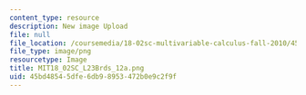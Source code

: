 ```yaml
---
content_type: resource
description: New image Upload
file: null
file_location: /coursemedia/18-02sc-multivariable-calculus-fall-2010/45bd48545dfe6db98953472b0e9c2f9f_MIT18_02SC_L23Brds_12a.png
file_type: image/png
resourcetype: Image
title: MIT18_02SC_L23Brds_12a.png
uid: 45bd4854-5dfe-6db9-8953-472b0e9c2f9f
---
```

